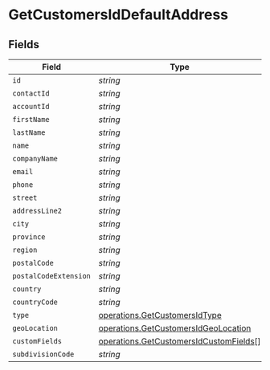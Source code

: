 # GetCustomersIdDefaultAddress


## Fields

| Field                                                                                            | Type                                                                                             | Required                                                                                         | Description                                                                                      |
| ------------------------------------------------------------------------------------------------ | ------------------------------------------------------------------------------------------------ | ------------------------------------------------------------------------------------------------ | ------------------------------------------------------------------------------------------------ |
| `id`                                                                                             | *string*                                                                                         | :heavy_minus_sign:                                                                               | N/A                                                                                              |
| `contactId`                                                                                      | *string*                                                                                         | :heavy_minus_sign:                                                                               | N/A                                                                                              |
| `accountId`                                                                                      | *string*                                                                                         | :heavy_minus_sign:                                                                               | N/A                                                                                              |
| `firstName`                                                                                      | *string*                                                                                         | :heavy_minus_sign:                                                                               | N/A                                                                                              |
| `lastName`                                                                                       | *string*                                                                                         | :heavy_minus_sign:                                                                               | N/A                                                                                              |
| `name`                                                                                           | *string*                                                                                         | :heavy_minus_sign:                                                                               | N/A                                                                                              |
| `companyName`                                                                                    | *string*                                                                                         | :heavy_minus_sign:                                                                               | N/A                                                                                              |
| `email`                                                                                          | *string*                                                                                         | :heavy_minus_sign:                                                                               | N/A                                                                                              |
| `phone`                                                                                          | *string*                                                                                         | :heavy_minus_sign:                                                                               | N/A                                                                                              |
| `street`                                                                                         | *string*                                                                                         | :heavy_minus_sign:                                                                               | N/A                                                                                              |
| `addressLine2`                                                                                   | *string*                                                                                         | :heavy_minus_sign:                                                                               | N/A                                                                                              |
| `city`                                                                                           | *string*                                                                                         | :heavy_minus_sign:                                                                               | N/A                                                                                              |
| `province`                                                                                       | *string*                                                                                         | :heavy_minus_sign:                                                                               | N/A                                                                                              |
| `region`                                                                                         | *string*                                                                                         | :heavy_minus_sign:                                                                               | N/A                                                                                              |
| `postalCode`                                                                                     | *string*                                                                                         | :heavy_minus_sign:                                                                               | N/A                                                                                              |
| `postalCodeExtension`                                                                            | *string*                                                                                         | :heavy_minus_sign:                                                                               | N/A                                                                                              |
| `country`                                                                                        | *string*                                                                                         | :heavy_minus_sign:                                                                               | N/A                                                                                              |
| `countryCode`                                                                                    | *string*                                                                                         | :heavy_minus_sign:                                                                               | N/A                                                                                              |
| `type`                                                                                           | [operations.GetCustomersIdType](../../models/operations/getcustomersidtype.md)                   | :heavy_minus_sign:                                                                               | N/A                                                                                              |
| `geoLocation`                                                                                    | [operations.GetCustomersIdGeoLocation](../../models/operations/getcustomersidgeolocation.md)     | :heavy_minus_sign:                                                                               | N/A                                                                                              |
| `customFields`                                                                                   | [operations.GetCustomersIdCustomFields](../../models/operations/getcustomersidcustomfields.md)[] | :heavy_minus_sign:                                                                               | N/A                                                                                              |
| `subdivisionCode`                                                                                | *string*                                                                                         | :heavy_minus_sign:                                                                               | N/A                                                                                              |